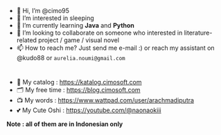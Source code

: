 - 👋 Hi, I’m @cimo95
- 👀 I’m interested in sleeping
- 🌱 I’m currently learning **Java** and **Python**
- 💞️ I’m looking to collaborate on someone who interested in literature-related project / game / visual novel 
- 📫 How to reach me? Just send me e-mail :) or reach my assistant on @kudo88 or ` aurelia.noumi@gmail.com `

#

- 📔 My catalog : https://katalog.cimosoft.com
- 🗂️ My free time : https://blog.cimosoft.com
- 📺 My words : https://www.wattpad.com/user/arachmadiputra 
- 💕 My Cute Oshi : https://youtube.com/@naonaokiii

**Note : all of them are in Indonesian only**

<!---
cimo95/cimo95 is a ✨ special ✨ repository because its `README.md` (this file) appears on your GitHub profile.
You can click the Preview link to take a look at your changes.
--->
